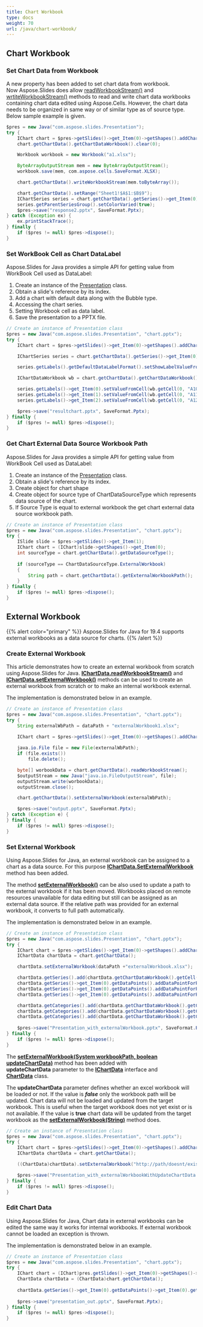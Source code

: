 ```yaml
---
title: Chart Workbook
type: docs
weight: 70
url: /java/chart-workbook/
---
```



## **Chart Workbook**
### **Set Chart Data from Workbook**
A new property has been added to set chart data from workbook. Now Aspose.Slides does allow [readWorkbookStream()](https://apireference.aspose.com/slides/java/com.aspose.slides/IChartData#readWorkbookStream--) and [wrtiteWorkbookStream()](https://apireference.aspose.com/slides/java/com.aspose.slides/IChartData#writeWorkbookStream-byte:A-) methods to read and write chart data workbooks containing chart data edited using Aspose.Cells. However, the chart data needs to be organized in same way or of similar type as of source type. Below sample example is given.

```java
$pres = new Java("com.aspose.slides.Presentation");
try {
    IChart chart = $pres->getSlides()->get_Item(0)->getShapes().addChart(ChartType.Pie, 50, 50, 500, 400);
    chart.getChartData().getChartDataWorkbook().clear(0);

    Workbook workbook = new Workbook("a1.xlsx");

    ByteArrayOutputStream mem = new ByteArrayOutputStream();
    workbook.save(mem, com.aspose.cells.SaveFormat.XLSX);

    chart.getChartData().writeWorkbookStream(mem.toByteArray());

    chart.getChartData().setRange("Sheet1!$A$1:$B$9");
    IChartSeries series = chart.getChartData().getSeries()->get_Item(0);
    series.getParentSeriesGroup().setColorVaried(true);
    $pres->save("response2.pptx", SaveFormat.Pptx);
} catch (Exception ex) {
    ex.printStackTrace();
} finally {
    if ($pres != null) $pres->dispose();
}
```

### **Set WorkBook Cell as Chart DataLabel**
Aspose.Slides for Java provides a simple API for getting value from WorkBook Cell used as DataLabel:

1. Create an instance of the [Presentation](http://www.aspose.com/api/java/slides/com.aspose.slides/classes/Presentation) class.
1. Obtain a slide's reference by its index.
1. Add a chart with default data along with the Bubble type.
1. Accessing the chart series.
1. Setting Workbook cell as data label.
1. Save the presentation to a PPTX file.

```java
// Create an instance of Presentation class
$pres = new Java("com.aspose.slides.Presentation", "chart.pptx");
try {
    IChart chart = $pres->getSlides()->get_Item(0)->getShapes().addChart(ChartType.Bubble, 50, 50, 600, 400, true);

    IChartSeries series = chart.getChartData().getSeries()->get_Item(0);

    series.getLabels().getDefaultDataLabelFormat().setShowLabelValueFromCell(true);

    IChartDataWorkbook wb = chart.getChartData().getChartDataWorkbook();

    series.getLabels()->get_Item(0).setValueFromCell(wb.getCell(0, "A10", "Label 0 cell value"));
    series.getLabels()->get_Item(1).setValueFromCell(wb.getCell(0, "A11", "Label 1 cell value"));
    series.getLabels()->get_Item(2).setValueFromCell(wb.getCell(0, "A12", "Label 2 cell value"));

    $pres->save("resultchart.pptx", SaveFormat.Pptx);
} finally {
    if ($pres != null) $pres->dispose();
}
```

### **Get Chart External Data Source Workbook Path**
Aspose.Slides for Java provides a simple API for getting value from WorkBook Cell used as DataLabel:

1. Create an instance of the [Presentation](http://www.aspose.com/api/java/slides/com.aspose.slides/classes/Presentation) class.
1. Obtain a slide's reference by its index.
1. Create object for chart shape
1. Create object for source type of ChartDataSourceType which represents data source of the chart.
1. If Source Type is equal to external workbook the get chart external data source workbook path.

```java
// Create an instance of Presentation class
$pres = new Java("com.aspose.slides.Presentation", "chart.pptx");
try {
    ISlide slide = $pres->getSlides()->get_Item(1);
    IChart chart = (IChart)slide->getShapes()->get_Item(0);
    int sourceType = chart.getChartData().getDataSourceType();
    
    if (sourceType == ChartDataSourceType.ExternalWorkbook)
    {
        String path = chart.getChartData().getExternalWorkbookPath();
    }
} finally {
    if ($pres != null) $pres->dispose();
}
```

## **External Workbook**
{{% alert color="primary" %}} 
Aspose.Slides for Java for 19.4 supports external workbooks as a data source for charts.
{{% /alert %}} 

### **Create External Workbook**
This article demonstrates how to create an external workbook from scratch using Aspose.Slides for Java. [**IChartData.readWorkbookStream()**](https://apireference.aspose.com/slides/java/com.aspose.slides/IChartData#readWorkbookStream--) and [**IChartData.setExternalWorkbook()**](https://apireference.aspose.com/slides/java/com.aspose.slides/IChartData#setExternalWorkbook-java.lang.String-) methods can be used to create an external workbook from scratch or to make an internal workbook external.

The implementation is demonstrated below in an example.

```java
// Create an instance of Presentation class
$pres = new Java("com.aspose.slides.Presentation", "chart.pptx");
try {
    String externalWbPath = dataPath + "externalWorkbook1.xlsx";
    
    IChart chart = $pres->getSlides()->get_Item(0)->getShapes().addChart(ChartType.Pie, 50, 50, 400, 600);

    java.io.File file = new File(externalWbPath);
    if (file.exists())
        file.delete();

    byte[] worbookData = chart.getChartData().readWorkbookStream();
    $outputStream = new Java("java.io.FileOutputStream", file);
    outputStream.write(worbookData);
    outputStream.close();

    chart.getChartData().setExternalWorkbook(externalWbPath);

    $pres->save("output.pptx", SaveFormat.Pptx);
} catch (Exception e) {
} finally {
    if ($pres != null) $pres->dispose();
}
```

### **Set External Workbook**
Using Aspose.Slides for Java, an external workbook can be assigned to a chart as a data source. For this purpose [**IChartData.SetExternalWorkbook**](https://apireference.aspose.com/slides/java/com.aspose.slides/IChartData#setExternalWorkbook-java.lang.String-) method has been added.

The method [**setExternalWorkbook()**](https://apireference.aspose.com/slides/java/com.aspose.slides/IChartData#setExternalWorkbook-java.lang.String-) can be also used to update a path to the external workbook if it has been moved. Workbooks placed on remote resources unavailable for data editing but still can be assigned as an external data source. If the relative path was provided for an external workbook, it converts to full path automatically.

The implementation is demonstrated below in an example.

```java
// Create an instance of Presentation class
$pres = new Java("com.aspose.slides.Presentation", "chart.pptx");
try {
    IChart chart = $pres->getSlides()->get_Item(0)->getShapes().addChart(ChartType.Pie, 50, 50, 400, 600, false);
    IChartData chartData = chart.getChartData();

    chartData.setExternalWorkbook(dataPath +"externalWorkbook.xlsx");

    chartData.getSeries().add(chartData.getChartDataWorkbook().getCell(0, "B1"), ChartType.Pie);
    chartData.getSeries()->get_Item(0).getDataPoints().addDataPointForPieSeries(chartData.getChartDataWorkbook().getCell(0, "B2"));
    chartData.getSeries()->get_Item(0).getDataPoints().addDataPointForPieSeries(chartData.getChartDataWorkbook().getCell(0, "B3"));
    chartData.getSeries()->get_Item(0).getDataPoints().addDataPointForPieSeries(chartData.getChartDataWorkbook().getCell(0, "B4"));

    chartData.getCategories().add(chartData.getChartDataWorkbook().getCell(0, "A2"));
    chartData.getCategories().add(chartData.getChartDataWorkbook().getCell(0, "A3"));
    chartData.getCategories().add(chartData.getChartDataWorkbook().getCell(0, "A4"));
    
    $pres->save("Presentation_with_externalWorkbook.pptx", SaveFormat.Pptx);
} finally {
    if ($pres != null) $pres->dispose();
}
```

The [**setExternalWorkbook(System workbookPath, boolean updateChartData)**](https://apireference.aspose.com/slides/java/com.aspose.slides/IChartData#setExternalWorkbook-java.lang.String-boolean-) method has been added with **updateChartData** parameter to the [**IChartData**](https://apireference.aspose.com/slides/java/com.aspose.slides/IChartData) interface and [**ChartData**](https://apireference.aspose.com/slides/java/com.aspose.slides/ChartData) class.

The **updateChartData** parameter defines whether an excel workbook will be loaded or not. If the value is ***false*** only the workbook path will be updated. Chart data will not be loaded and updated from the target workbook. This is useful when the target workbook does not yet exist or is not available. If the value is **true** chart data will be updated from the target workbook as the [**setExternalWorkbook(String)**](https://apireference.aspose.com/slides/java/com.aspose.slides/IChartData#setExternalWorkbook-java.lang.String-) method does.

```java
// Create an instance of Presentation class
$pres = new Java("com.aspose.slides.Presentation", "chart.pptx");
try {
    IChart chart = $pres->getSlides()->get_Item(0)->getShapes().addChart(ChartType.Pie, 50, 50, 400, 600, true);
    IChartData chartData = chart.getChartData();

    ((ChartData)chartData).setExternalWorkbook("http://path/doesnt/exists", false);

    $pres->save("Presentation_with_externalWorkbookWithUpdateChartData.pptx", SaveFormat.Pptx);
} finally {
    if ($pres != null) $pres->dispose();
}
```

### **Edit Chart Data**
Using Aspose.Slides for Java, Chart data in external workbooks can be edited the same way it works for internal workbooks. If external workbook cannot be loaded an exception is thrown.

The implementation is demonstrated below in an example.

```java
// Create an instance of Presentation class
$pres = new Java("com.aspose.slides.Presentation", "chart.pptx");
try {
    IChart chart = (IChart)pres.getSlides()->get_Item(0)->getShapes()->get_Item(0);
    ChartData chartData = (ChartData)chart.getChartData();
    
    chartData.getSeries()->get_Item(0).getDataPoints()->get_Item(0).getValue().getAsCell().setValue(100);
    
    $pres->save("presentation_out.pptx", SaveFormat.Pptx);
} finally {
    if ($pres != null) $pres->dispose();
}
```